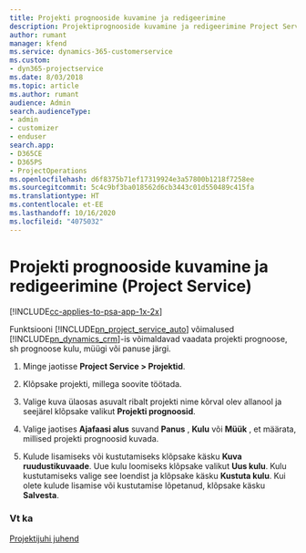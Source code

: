 ```yaml
---
title: Projekti prognooside kuvamine ja redigeerimine
description: Projektiprognooside kuvamine ja redigeerimine Project Service’is
author: rumant
manager: kfend
ms.service: dynamics-365-customerservice
ms.custom:
- dyn365-projectservice
ms.date: 8/03/2018
ms.topic: article
ms.author: rumant
audience: Admin
search.audienceType:
- admin
- customizer
- enduser
search.app:
- D365CE
- D365PS
- ProjectOperations
ms.openlocfilehash: d6f8375b71ef17319924e3a57800b1218f7258ee
ms.sourcegitcommit: 5c4c9bf3ba018562d6cb3443c01d550489c415fa
ms.translationtype: HT
ms.contentlocale: et-EE
ms.lasthandoff: 10/16/2020
ms.locfileid: "4075032"
---
```

# <a name="view-and-edit-project-estimates-project-service"></a>Projekti prognooside kuvamine ja redigeerimine (Project Service)

[!INCLUDE[cc-applies-to-psa-app-1x-2x](../includes/cc-applies-to-psa-app-1x-2x.md)]

Funktsiooni [!INCLUDE[pn_project_service_auto](../includes/pn-project-service-auto.md)] võimalused [!INCLUDE[pn_dynamics_crm](../includes/pn-dynamics-crm.md)]-is võimaldavad vaadata projekti prognoose, sh prognoose kulu, müügi või panuse järgi.  
  
1.  Minge jaotisse **Project Service > Projektid**.  
  
2.  Klõpsake projekti, millega soovite töötada.  
  
3.  Valige kuva ülaosas asuvalt ribalt projekti nime kõrval olev allanool ja seejärel klõpsake valikut **Projekti prognoosid**.  
  
4.  Valige jaotises **Ajafaasi alus** suvand **Panus** , **Kulu** või **Müük** , et määrata, millised projekti prognoosid kuvada.  
  
5.  Kulude lisamiseks või kustutamiseks klõpsake käsku **Kuva ruudustikuvaade**. Uue kulu loomiseks klõpsake valikut **Uus kulu**. Kulu kustutamiseks valige see loendist ja klõpsake käsku **Kustuta kulu**. Kui olete kulude lisamise või kustutamise lõpetanud, klõpsake käsku **Salvesta**.  
  
### <a name="see-also"></a>Vt ka  
 [Projektijuhi juhend](../psa/project-manager-guide.md)
